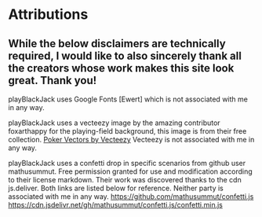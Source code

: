 # Attributions

## While the below disclaimers are technically required, I would like to also sincerely thank all the creators whose work makes this site look great. Thank you!


playBlackJack uses Google Fonts [Ewert] which is not associated with me in any way.
<link href="https://fonts.googleapis.com/css2?family=Ewert&display=swap" rel="stylesheet"> 


playBlackJack uses a vecteezy image by the amazing contributor foxarthappy for the playing-field background, this image is from their free collection. <a href="https://www.vecteezy.com/free-vector/poker">Poker Vectors by Vecteezy</a> Vecteezy is not associated with me in any way.    

playBlackJack uses a confetti drop in specific scenarios from github user mathusummut. Free permission granted for use and modification according to their license markdown. Their work was discovered thanks to the cdn js.deliver. Both links are listed below for reference. Neither party is associated with me in any way.
https://github.com/mathusummut/confetti.js
https://cdn.jsdelivr.net/gh/mathusummut/confetti.js/confetti.min.js